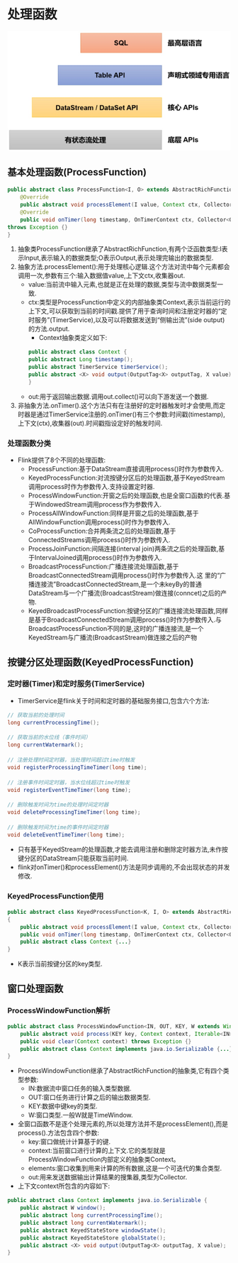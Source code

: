 # 处理函数
![img.png](img.png)

## 基本处理函数(ProcessFunction)
```Java
public abstract class ProcessFunction<I, O> extends AbstractRichFunction {
    @Override
    public abstract void processElement(I value, Context ctx, Collector<O> out) throws Exception{};
    @Override
    public void onTimer(long timestamp, OnTimerContext ctx, Collector<O> out)
throws Exception {}
}
```

1. 抽象类ProcessFunction继承了AbstractRichFunction,有两个泛函数类型:I表示Input,表示输入的数据类型;O表示Output,表示处理完输出的数据类型.
2. 抽象方法.processElement():用于处理核心逻辑.这个方法对流中每个元素都会调用一次,参数有三个:输入数据值value,上下文ctx,收集器out.
    * value:当前流中输入元素,也就是正在处理的数据,类型与流中数据类型一致.
    * ctx:类型是ProcessFunction中定义的内部抽象类Context,表示当前运行的上下文,可以获取到当前的时间戳.提供了用于查询时间和注册定时器的“定时服务”(TimerService),以及可以将数据发送到“侧输出流”(side output)的方法.output.
        * Context抽象类定义如下:
        ```Java
        public abstract class Context {
        public abstract Long timestamp();
        public abstract TimerService timerService();
        public abstract <X> void output(OutputTag<X> outputTag, X value);
        }
        ```
    * out:用于返回输出数据.调用out.collect()可以向下游发送一个数据.
3. 非抽象方法.onTimer().这个方法只有在注册好的定时器触发时才会使用,而定时器是通过TimerService注册的.onTimer()有三个参数:时间戳(timestamp),上下文(ctx),收集器(out).时间戳指设定好的触发时间.

### 处理函数分类
* Flink提供了8个不同的处理函数:
    * ProcessFunction:基于DataStream直接调用process()时作为参数传入.
    * KeyedProcessFunction:对流按键分区后的处理函数,基于KeyedStream调用process时作为参数传入.支持设置定时器.
    * ProcessWindowFunction:开窗之后的处理函数,也是全窗口函数的代表.基于WindowedStream调用process作为参数传入.
    * ProcessAllWindowFunction:同样是开窗之后的处理函数,基于AllWindowFunction调用process()时作为参数传入.
    * CoProcessFunction:合并两条流之后的处理函数,基于ConnectedStreams调用process()时作为参数传入.
    * ProcessJoinFunction:间隔连接(interval join)两条流之后的处理函数,基于IntervalJoined调用process()时作为参数传入.
    * BroadcastProcessFunction:广播连接流处理函数,基于BroadcastConnectedStream调用process()时作为参数传入.这 里的“广播连接流”BroadcastConnectedStream,是一个未keyBy的普通DataStream与一个广播流(BroadcastStream)做连接(conncet)之后的产物.
    * KeyedBroadcastProcessFunction:按键分区的广播连接流处理函数,同样是基于BroadcastConnectedStream调用process()时作为参数传入.与 BroadcastProcessFunction不同的是,这时的广播连接流,是一个 KeyedStream与广播流(BroadcastStream)做连接之后的产物

## 按键分区处理函数(KeyedProcessFunction)
### 定时器(Timer)和定时服务(TimerService)
* TimerService是flink关于时间和定时器的基础服务接口,包含六个方法:
```Java
// 获取当前的处理时间
long currentProcessingTime();

// 获取当前的水位线（事件时间）
long currentWatermark();

// 注册处理时间定时器，当处理时间超过time时触发
void registerProcessingTimeTimer(long time);

// 注册事件时间定时器，当水位线超过time时触发
void registerEventTimeTimer(long time);

// 删除触发时间为time的处理时间定时器
void deleteProcessingTimeTimer(long time);

// 删除触发时间为time的事件时间定时器
void deleteEventTimeTimer(long time);
```
* 只有基于KeyedStream的处理函数,才能去调用注册和删除定时器方法,未作按键分区的DataStream只能获取当前时间.
* flink对onTimer()和processElement()方法是同步调用的,不会出现状态的并发修改.

### KeyedProcessFunction使用
```Java
public abstract class KeyedProcessFunction<K, I, O> extends AbstractRichFunction
{
    public abstract void processElement(I value, Context ctx, Collector<O> out) throws Exception;
    public void onTimer(long timestamp, OnTimerContext ctx, Collector<O> out) throws Exception {}
    public abstract class Context {...}
}
```
* K表示当前按键分区的key类型.


## 窗口处理函数
### ProcessWindowFunction解析
```Java
public abstract class ProcessWindowFunction<IN, OUT, KEY, W extends Window> extends AbstractRichFunction {
    public abstract void process(KEY key, Context context, Iterable<IN> elements, Collector<OUT> out) throws Exception;
    public void clear(Context context) throws Exception {}
    public abstract class Context implements java.io.Serializable {...}
}
```
* ProcessWindowFunction继承了AbstractRichFunction的抽象类,它有四个类型参数:
    * IN:数据流中窗口任务的输入类型数据.
    * OUT:窗口任务进行计算之后的输出数据类型.
    * KEY:数据中键key的类型.
    * W:窗口类型.一般W就是TimeWindow.
* 全窗口函数不是逐个处理元素的,所以处理方法并不是processElement(),而是process().方法包含四个参数:
    * key:窗口做统计计算基于的键.
    * context:当前窗口进行计算的上下文.它的类型就是ProcessWindowFunction内部定义的抽象类Context。
    * elements:窗口收集到用来计算的所有数据,这是一个可迭代的集合类型.
    * out:用来发送数据输出计算结果的搜集器,类型为Collector.
* 上下文context所包含的内容如下:
```Java
public abstract class Context implements java.io.Serializable {
    public abstract W window();
    public abstract long currentProcessingTime();
    public abstract long currentWatermark();
    public abstract KeyedStateStore windowState();
    public abstract KeyedStateStore globalState();
    public abstract <X> void output(OutputTag<X> outputTag, X value);
}
```
